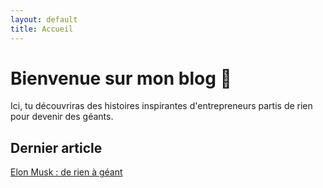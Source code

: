 ```yaml
---
layout: default
title: Accueil
---
```


# Bienvenue sur mon blog 🚀

Ici, tu découvriras des histoires inspirantes d'entrepreneurs partis de rien pour devenir des géants.

## Dernier article

[Elon Musk : de rien à géant](/2025/04/24/elon-musk.md)
